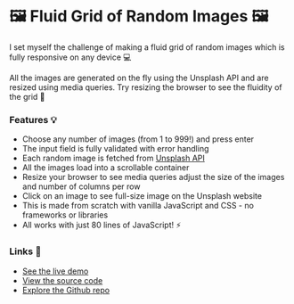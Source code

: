 # 🖼️ Fluid Grid of Random Images 🖼️

I set myself the challenge of making a fluid grid of random images which is fully responsive on any device 💻

All the images are generated on the fly using the Unsplash API and are resized using media queries. Try resizing the browser to see the fluidity of the grid 🍯

### Features 💡
- Choose any number of images (from 1 to 999!) and press enter
- The input field is fully validated  with error handling
- Each random image is fetched from [Unsplash API](https://unsplash.com)
- All the images load into a scrollable container
- Resize your browser to see media queries adjust the size of the images and number of columns per row
- Click on an image to see full-size image on the Unsplash website
- This is made from scratch with vanilla JavaScript and CSS - no frameworks or libraries
- All works with just 80 lines of JavaScript! ⚡️

### Links 🔗
- [See the live demo](https://js-fluid-grid-of-images.rjlevy.repl.co)
- [View the source code](https://repl.it/@rjlevy/js-fluid-grid-of-images)
- [Explore the Github repo](https://github.com/rolandjlevy/js-fluid-grid-of-images)